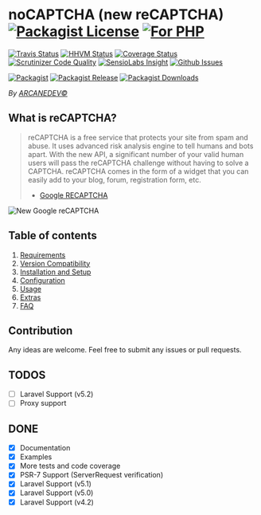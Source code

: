 # noCAPTCHA (new reCAPTCHA) [![Packagist License][badge_license]](LICENSE.md) [![For PHP][badge_php]](https://github.com/ARCANEDEV/noCAPTCHA)

[![Travis Status][badge_build]](https://travis-ci.org/ARCANEDEV/noCAPTCHA)
[![HHVM Status][badge_hhvm]](http://hhvm.h4cc.de/package/arcanedev/no-captcha)
[![Coverage Status][badge_coverage]](https://scrutinizer-ci.com/g/ARCANEDEV/noCAPTCHA/?branch=master)
[![Scrutinizer Code Quality][badge_quality]](https://scrutinizer-ci.com/g/ARCANEDEV/noCAPTCHA/?branch=master)
[![SensioLabs Insight][badge_insight]](https://insight.sensiolabs.com/projects/ae37b4c0-5478-4afb-9a71-1fe5534d8ef5)
[![Github Issues][badge_issues]](https://github.com/ARCANEDEV/noCAPTCHA/issues)

[![Packagist][badge_package]](https://packagist.org/packages/arcanedev/no-captcha)
[![Packagist Release][badge_release]](https://packagist.org/packages/arcanedev/no-captcha)
[![Packagist Downloads][badge_downloads]](https://packagist.org/packages/arcanedev/no-captcha)

[badge_php]:       https://img.shields.io/badge/PHP-Framework%20agnostic-4F5B93.svg?style=flat-square
[badge_license]:   https://img.shields.io/packagist/l/arcanedev/no-captcha.svg?style=flat-square

[badge_build]:     https://img.shields.io/travis/ARCANEDEV/noCAPTCHA.svg?style=flat-square
[badge_hhvm]:      https://img.shields.io/hhvm/arcanedev/no-captcha.svg?style=flat-square
[badge_coverage]:  https://img.shields.io/scrutinizer/coverage/g/ARCANEDEV/noCAPTCHA.svg?style=flat-square
[badge_quality]:   https://img.shields.io/scrutinizer/g/ARCANEDEV/noCAPTCHA.svg?style=flat-square
[badge_insight]:   https://img.shields.io/sensiolabs/i/ae37b4c0-5478-4afb-9a71-1fe5534d8ef5.svg?style=flat-square
[badge_issues]:    https://img.shields.io/github/issues/ARCANEDEV/noCAPTCHA.svg?style=flat-square

[badge_package]:   https://img.shields.io/badge/package-arcanedev/no--captcha-blue.svg?style=flat-square
[badge_release]:   https://img.shields.io/packagist/v/arcanedev/no-captcha.svg?style=flat-square
[badge_downloads]: https://img.shields.io/packagist/dt/arcanedev/no-captcha.svg?style=flat-square

*By [ARCANEDEV&copy;](http://www.arcanedev.net/)*

## What is reCAPTCHA?
> reCAPTCHA is a free service that protects your site from spam and abuse. It uses advanced risk analysis engine to tell humans and bots apart.
With the new API, a significant number of your valid human users will pass the reCAPTCHA challenge without having to solve a CAPTCHA.
reCAPTCHA comes in the form of a widget that you can easily add to your blog, forum, registration form, etc.
> - [Google RECAPTCHA](https://developers.google.com/recaptcha/)

![New Google reCAPTCHA](https://developers.google.com/recaptcha/images/newCaptchaAnchor.gif)

## Table of contents
1. [Requirements](https://github.com/ARCANEDEV/noCAPTCHA/wiki/1.-Requirements)
2. [Version Compatibility](https://github.com/ARCANEDEV/noCAPTCHA/wiki/2.-Version-Compatibility)
3. [Installation and Setup](https://github.com/ARCANEDEV/noCAPTCHA/wiki/3.-Installation-and-Setup)
4. [Configuration](https://github.com/ARCANEDEV/noCAPTCHA/wiki/4.-Configuration)
5. [Usage](https://github.com/ARCANEDEV/noCAPTCHA/wiki/5.-Usage)
6. [Extras](https://github.com/ARCANEDEV/noCAPTCHA/wiki/6.-Extras)
7. [FAQ](https://github.com/ARCANEDEV/noCAPTCHA/wiki/7.-FAQ)

## Contribution

Any ideas are welcome. Feel free to submit any issues or pull requests.

## TODOS

  - [ ] Laravel Support (v5.2)
  - [ ] Proxy support

## DONE

  - [x] Documentation
  - [x] Examples
  - [x] More tests and code coverage
  - [x] PSR-7 Support (ServerRequest verification)
  - [x] Laravel Support (v5.1)
  - [x] Laravel Support (v5.0)
  - [x] Laravel Support (v4.2)
